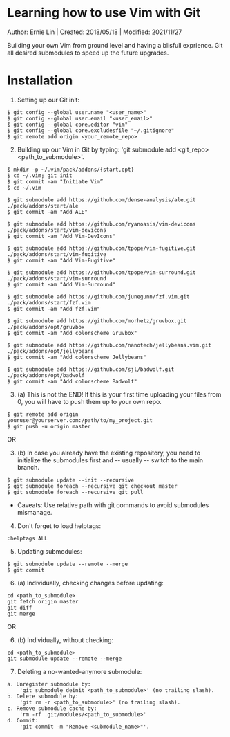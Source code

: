 Learning how to use Vim with Git
================================

Author:   Ernie Lin	| Created:  2018/05/18 | Modified: 2021/11/27

Building your own Vim from ground level and having a blisfull exprience.
Git all desired submodules to speed up the future upgrades.

Installation
============

1. Setting up our Git init:
```
$ git config --global user.name "<user_name>"
$ git config --global user.email "<user_email>"
$ git config --global core.editor "vim"
$ git config --global core.excludesfile "~/.gitignore"
$ git remote add origin <your_remote_repo>
```

2. Building up our Vim in Git by typing: 'git submodule add <git_repo> <path_to_submodule>'.
```
$ mkdir -p ~/.vim/pack/addons/{start,opt}
$ cd ~/.vim; git init
$ git commit -am "Initiate Vim”
$ cd ~/.vim

$ git submodule add https://github.com/dense-analysis/ale.git ./pack/addons/start/ale
$ git commit -am "Add ALE"

$ git submodule add https://github.com/ryanoasis/vim-devicons ./pack/addons/start/vim-devicons
$ git commit -am "Add Vim-DevIcons"

$ git submodule add https://github.com/tpope/vim-fugitive.git ./pack/addons/start/vim-fugitive
$ git commit -am "Add Vim-Fugitive"

$ git submodule add https://github.com/tpope/vim-surround.git ./pack/addons/start/vim-surround
$ git commit -am "Add Vim-Surround"

$ git submodule add https://github.com/junegunn/fzf.vim.git ./pack/addons/start/fzf.vim
$ git commit -am "Add fzf.vim"

$ git submodule add https://github.com/morhetz/gruvbox.git ./pack/addons/opt/gruvbox
$ git commit -am "Add colorscheme Gruvbox"

$ git submodule add https://github.com/nanotech/jellybeans.vim.git ./pack/addons/opt/jellybeans
$ git commit -am "Add colorscheme Jellybeans"

$ git submodule add https://github.com/sjl/badwolf.git ./pack/addons/opt/badwolf
$ git commit -am "Add colorscheme Badwolf"

```

3. (a) This is not the END! If this is your first time uploading your files from 0, you will have to push
them up to your own repo.
```
$ git remote add origin youruser@yourserver.com:/path/to/my_project.git
$ git push -u origin master
```

OR

3. (b) In case you already have the existing repository, you need to initialize
the submodules first and -- usually -- switch to the main branch.
```
$ git submodule update --init --recursive
$ git submodule foreach --recursive git checkout master
$ git submodule foreach --recursive git pull
```
* Caveats: Use relative path with git commands to avoid submodules mismanage.

4. Don't forget to load helptags:
```
:helptags ALL
```

5. Updating submodules:
```
$ git submodule update --remote --merge
$ git commit
```

6. (a) Individually, checking changes before updating:
```
cd <path_to_submodule>
git fetch origin master
git diff
git merge
```

OR

6. (b) Individually, without checking:
```
cd <path_to_submodule>
git submodule update --remote --merge
```

7. Deleting a no-wanted-anymore submodule:
```
a. Unregister submodule by:
	'git submodule deinit <path_to_submodule>' (no trailing slash).
b. Delete submodule by:
	'git rm -r <path_to_submodule>' (no trailing slash).
c. Remove submodule cache by:
	'rm -rf .git/modules/<path_to_submodule>'
d. Commit:
	'git commit -m "Remove <submodule_name>"'.
```
